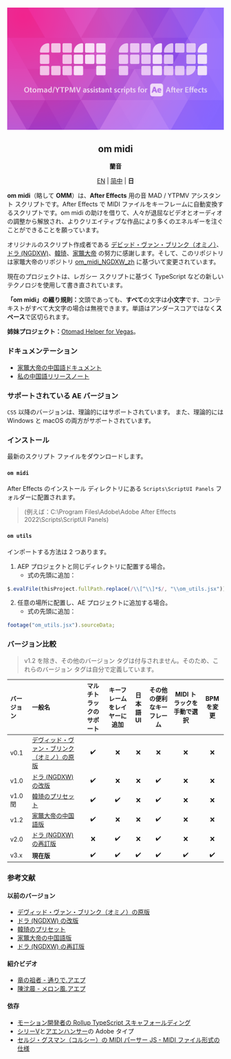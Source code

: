 <div lang="ja">

[![Cover](cover.png)](#om_midi)
<div align="center">
	<h2 id="om_midi">om midi</h2>
	<p><b>蘭音</b></p>

[EN](README.md) | [简中](README_zh-CN.md) | **日**
</div>

**om midi**（略して **OMM**）は、**After Effects** 用の音 MAD / YTPMV アシスタント スクリプトです。After Effects で MIDI ファイルをキーフレームに自動変換するスクリプトです。om midi の助けを借りて、人々が退屈なビデオとオーディオの調整から解放され、よりクリエイティブな作品により多くのエネルギーを注ぐことができることを願っています。

オリジナルのスクリプト作成者である [デビッド・ヴァン・ブリンク（オミノ）](https://omino.com/)、[ドラ (NGDXW)](https://space.bilibili.com/40208180)、[韓琦](https://space.bilibili.com/66940276)、[家鼈大帝](https://github.com/Z4HD) の努力に感謝します。そして、このリポジトリは家鼈大帝のリポジトリ [om_midi_NGDXW_zh](https://github.com/Z4HD/om_midi_NGDXW_zh) に基づいて変更されています。

現在のプロジェクトは、レガシー スクリプトに基づく TypeScript などの新しいテクノロジを使用して書き直されています。

**「om midi」の綴り規則：**<wbr />文頭であっても、**すべて**の文字は**小文字**です、コンテキストがすべて大文字の場合は無視できます。単語はアンダースコアではなく**スペース**で区切られます。

**姉妹プロジェクト：**[Otomad Helper for Vegas](https://github.com/otomad/OtomadHelper)。

### ドキュメンテーション
* [家鼈大帝の中国語ドキュメント](https://om.z4hd.cf/)
* [私の中国語リリースノート](https://www.bilibili.com/read/cv18532219)

### サポートされている AE バージョン
`CS5` 以降のバージョンは、理論的にはサポートされています。 また、理論的には Windows と macOS の両方がサポートされています。

### インストール
最新のスクリプト ファイルをダウンロードします。

#### `om midi`
After Effects のインストール ディレクトリにある `Scripts\ScriptUI Panels` フォルダーに配置されます。
> (例えば：C:\Program Files\Adobe\Adobe After Effects 2022\Scripts\ScriptUI Panels)
#### `om utils`
インポートする方法は 2 つあります。
1. AEP プロジェクトと同じディレクトリに配置する場合。
	* 式の先頭に追加：
```javascript
$.evalFile(thisProject.fullPath.replace(/\\[^\\]*$/, "\\om_utils.jsx"));
```
2. 任意の場所に配置し、AE プロジェクトに追加する場合。
	* 式の先頭に追加：
```javascript
footage("om_utils.jsx").sourceData;
```

### バージョン比較
> v1.2 を除き、その他のバージョン タグは付与されません。そのため、これらのバージョン タグは自分で定義しています。

バージョン | 一般名 | マルチトラックのサポート | キーフレームをレイヤーに追加 | 日本語 UI | その他の便利なキーフレーム | MIDI トラックを手動で選択 | BPM を変更
:--- | :--- | :---: | :---: | :---: | :---: | :---: | :---:
v0.1 | [デヴィッド・ヴァン・ブリンク（オミノ）の原版](https://omino.com/pixelblog/2011/12/26/ae-hello-again-midi/) | ✔️ | ❌ | ❌ | ❌ | ❌ | ❌ | ❌
v1.0 | [ドラ (NGDXW) の改版](https://www.bilibili.com/read/cv170398) | ✔️ | ❌ | ❌ | ✔️ | ❌ | ❌
v1.0 閏 | [韓琦のプリセット](https://www.bilibili.com/video/av29649969) | ✔️ | ✔️ | ❌ | ✔️ | ❌ | ❌
v1.2 | [家鼈大帝の中国語版](https://github.com/Z4HD/om_midi_NGDXW_zh) | ✔️ | ❌ | ❌ | ✔️ | ❌ | ❌
v2.0 | [ドラ (NGDXW) の再訂版](https://www.bilibili.com/read/cv1217487) | ❌ | ✔️ | ❌ | ✔️ | ❌ | ❌
v3.x | **現在版** | ✔️ | ✔️ | ✔️ | ✔️ | ✔️ | ✔️

### 参考文献
#### 以前のバージョン
* [デヴィッド・ヴァン・ブリンク（オミノ）の原版](https://omino.com/pixelblog/2011/12/26/ae-hello-again-midi/)
* [ドラ (NGDXW) の改版](https://www.bilibili.com/read/cv170398)
* [韓琦のプリセット](https://www.bilibili.com/video/av29649969)
* [家鼈大帝の中国語版](https://github.com/Z4HD/om_midi_NGDXW_zh)
* [ドラ (NGDXW) の再訂版](https://www.bilibili.com/read/cv1217487)
#### 紹介ビデオ
* [竜の祖者 - 通りで.アエプ](https://www.bilibili.com/video/av9228581)
* [陳沈晨 - メロン風.アエプ](https://www.bilibili.com/video/av9778499)
#### 依存
* [モーション開発者の Rollup TypeScript スキャフォールディング](https://github.com/motiondeveloper/expression-globals-typescript)
* [シリーV](https://github.com/Silly-V/Adobe-TS-ExtendScript)と[アエンハンサー](https://github.com/aenhancers/Types-for-Adobe)の Adobe タイプ
* [セルジ・グスマン（コルシー）の MIDI パーサー JS - MIDI ファイル形式の仕様](https://github.com/colxi/midi-parser-js/wiki/MIDI-File-Format-Specifications)

</div>
